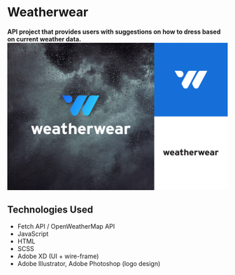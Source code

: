 # Weatherwear
**API project that provides users with suggestions on how to dress based on current weather data.**
![Weatherwear Branding](./img/readme.png)

## Technologies Used

- Fetch API / OpenWeatherMap API
- JavaScript
- HTML
- SCSS
- Adobe XD (UI + wire-frame)
- Adobe Illustrator, Adobe Photoshop (logo design)
